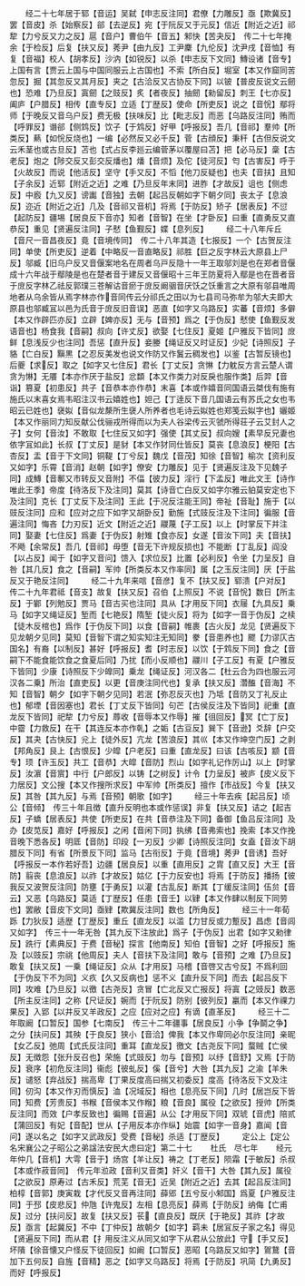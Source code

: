 <!-- { "loadSidebar": true } -->
　　经二十七年居于郓【音运】吴弑【申志反注同】君僚【力雕反】亟【欺冀反】罢【音皮】杀【始察反】郤【去逆反】宛【于阮反又于元反】信近【附近之近】祁犂【力兮反又力之反】扈【音户】曹伯午【音五】邾快【苦夬反】　传二十七年掩余【于检反】后复【扶又反】莠尹【由九反】工尹麇【九伦反】沈尹戌【音恤】有复【音福】校人【胡孝反】沙汭【如锐反】以杀【申志反下文同】鱄设诸【音专】上国有言【贾云上国与中国同服云上古国也】不索【所白反】堀室【本又作窟同苦忽反】掘【其忽反又其月反】夹之【古洽反又古协反下同】以铍【普皮反说文云劒也】恐难【乃旦反】寘劒【之豉反】炙【者夜反】抽劒【勑留反】刺王【七亦反】阖庐【户腊反】相传【直专反】立适【丁歴反】使命【所吏反】说之【音恱】鄢将师【于晚反又音乌户反】费无极【扶味反】比【毗志反】而恶【乌路反注同】贿而【呼罪反】谮郤【侧鸩反】饮子【于鸩反】好甲【呼报反】吾几【音祁】羣帅【所类反】爇【如恱反烧也】一编【必然反又必千反】菅【古顔反】秉秆【古但反说文云禾茎也或古旦反】苫也【式占反李廵云编菅茅以覆屋曰苫】把【必马反】稾【古老反】炮之【陟交反又彭交反燔也】燔【音烦】及佗【徒河反】匄【古害反】呼于【火故反】而说【他活反】坚守【手又反】不慆【他刀反疑也】也夫【音扶】且知【子余反】近郓【附近之近】之难【乃旦反年末同】进胙【才故反】诅也【侧虑反】中廏【九又反】谤讟【音独】去朝【起吕反朝如字下朝夕同】丧太子【息浪反】迩近【附近之近】几及【音祁又音机】将焉【于防反】矫子【居表反】不愆【起防反】疆埸【居良反下音亦】知者【音智】在坐【才卧反】曰重【直勇反又直恭反】重见【贤遍反注同】子憖【鱼觐反】媟【息列反】
　　经二十八年斥丘【音尺一音昌夜反】竟【音境传同】　传二十八年其造【七报反】一个【古贺反注同】单使【所吏反】逆着【中略反一音直略反】祁胜【巨之反字林云大原县上尸反】邬臧【旧乌户反又音偃案地名在周者乌戸反隐十一年王取邬刘是也在郑者音偃成十六年战于鄢陵是也在楚者音于建反又音偃昭十三年王防夏将入鄢是也在晋者音于庻反字林乙祛反郭璞三苍解诂音瘀于庻反阚骃音厌饫之饫重言之大原有邬县唯周地者从乌余皆从焉字林亦作音同传云分祁氏之田以为七县司马弥牟为邬大夫即大原县也邬臧冝以邑为氏音于庻反旧音误】恶直【如字又乌路反】实蕃【音烦】多僻【本又作辟匹亦反】立辟【婢亦反】无与【音预】爲之【于伪反】憖使【鱼觐反发语音也】杨食我【音嗣】叔向【许丈反】欲娶【七住反】夏姬【户雅反下皆同】庻鲜【息浅反少也注同】吾惩【直升反】妾媵【绳证反又时证反】少妃【诗照反】子貉【亡白反】黰黒【之忍反美发也说文作防又作鬒云稠发也】以鉴【古暂反镜也】后夔【求反】取之【如字又七住反】君长【丁丈反】贪惏【力躭反方言云楚人谓贪为惏】无餍【本亦作厌于盐反】忿纇【本又作类力对反戾也服作类】后羿【音诣】篡夏【初患反】共子【音恭本亦作恭】末喜【本或作嬉音同国语云桀伐有施有施氏以末喜女焉韦昭注汉书云嬉姓也】妲己【丁逹反下音几国语云有苏氏之女也韦昭云已姓也】襃姒【音似龙漦所生襃人所养者也毛诗云姒姓也郑笺云姒字也】孋姬【本又作丽同力知反献公伐骊戎所得而以为夫人谷梁传云灭虢所得荘子云艾封人之子】女何【音汝】不敢取【七住反又如字】强使【其丈反】叔向嫂【素早反兄妻也依字冝如此】长叔【丁丈反】是豺【本又作犲同仕皆反】莫丧【息浪反】梗阳【古杏反】盂【音于下文同】铜鞮【丁兮反】魏戊【音茂】知徐【音智】榆次【资利反又如字】乐霄【音消】赵朝【如字】僚安【力雕反】见于【贤遍反注及下见魏子同】成鱄【音鄟又市转反又音附】不偪【彼力反】淫行【下孟反】唯此文王【诗作唯此王季】帝度【待洛反下及注同】莫其【诗音亡白反又如字尔雅云貃莫安定也下及注同】克长【丁丈反下及注同】王此【于况反注能王同】帝祉【音耻】施于【以豉反注同】应和【应对之应下如字又胡卧反】勤施【式豉反注及下注同】徧服【音遍注同】悔吝【力刃反】近文【附近之近】鬷蔑【子工反】以上【时掌反下并注同】娶妻【七住反】爲妻【于伪反】射雉【食亦反】女遂【音汝下同】夫【音扶】不飏【余常反】吾几【音祁】毋堕【音无下许规反损也】不能断【丁乱反】阎没【以占反】闻于【如字又音问】馈入【求位反】比置【必利反】令坐【力呈反】自咎【其几反】食之【音嗣】军帅【所类反本又作率同】属【之玉反注同】厌【于盐反又于艳反注同】
　　经二十九年来唁【音彦】复不【扶又反】郓溃【户对反】　传二十九年君祗【音支】故复【扶又反】召伯【上照反】不说【音恱】数日【所主反】于鄻【列勉反】贾马【音古买也注同】具从【才用反下同】衣屦【九具反】乗马【如字又绳证反】堑而【七艳反】隋堑【徒火反】将为【如字一音于伪反】之椟【徒木反棺也】爲作【于伪反下同】以食【音嗣】帷裹【古火反】龙见【贤遍反下见龙朝夕见同】莫知【音智下谓之知实知注无知同】豢【音患养也】飂【力谬仄古国名】有裔【以制反】甚好【呼报反】耆【时志反】以饮【于鸩反下同】食之【音嗣下不能食能饮食之食夏后同】乃扰【而小反顺也】鬷川【子工反】有夏【户雅反下皆同】少康【诗照反下少皥同】乗龙【绳证反】河汉各二【杜云合为四也服云河汉各二乗】所治【直吏反】以更【音庚注同代也】复承【扶又反】濳醢【音海】不知【音智】朝夕【如字下朝夕见同】若泯【弥忍反灭也】乃坻【音防又丁礼反止也】郁堙【音因塞也】君长【丁丈反下皆同】句芒【古侯反注及下皆同】祀重【直龙反下皆同】祀犂【力兮反】蓐收【音辱本又作辱】摧【徂回反】冥【亡丁反】中霤【力救反】在干【其连反本亦作乹】之姤【古豆反】巽下【音逊】爻辞【户交反】其夬【古快反】兊上【徒外反】亢龙【苦浪反】其巛【本又作坤空门反】之剥【邦角反】艮上【古恨反】少皡【户老反】曰重【直龙反】曰该【古咳反】颛【音专】顼【许玉反】共工【音恭】大皡【音防】烈山【如字礼记作厉山】以上【时掌反】汝濵【音賔】中行【户郎反】以铸【之树反】计令【力呈反】被庐【皮义反下力居反】文公搜【本又作搜所求反】中军帅【所类反】擅作【市战反】今复【扶又反】其咎【其九反】与焉【音预】朝歌【如字】
　　经三十年去疾【起吕反】顷公【音倾】　传三十年且徴【直升反明也本或作惩误】非复【扶又反】诘之【起吉反】子蟜【居表反】共使【所吏反】在共【音恭注及下同】备御【鱼吕反注同】及办【皮苋反】嘉好【呼报反】之闲【音闲下同】执绋【音弗索也】挽索【本又作挽音晚下悉各反】明厎【音防】印段【一刃反】少卿【诗照反注同】女盍【音汝下胡腊反下同】有省【所景反下同】监马【古衔反】于竟【音境】莠尹【音诱】吾好【呼报反一本作若好吾】边疆【居良反】以重【直用反】之胄【直又反】大王【音防】翦丧【息浪反】以祚【才故反】姑亿【于力反安也】将焉【于防反】播扬【彼我反又波贺反注同】防壅【于勇反】以灌【古乱反】断其【丁缓反注同】伍贠【音云】又恶【乌路反】莫适【丁歴反】任患【音壬】以肄【本又作肆以制反下同劳也】罢敝【音皮下文同】亟肄【欺冀反注同】数也【所角反】
　　经三十一年荀跞【力狄反】适歴【丁歴反】重丘【直龙反】以滥【力甘反或力蹔反】昌虑【音闾又如字】　传三十一年无咎【其九反下注放此】爲子【于伪反】出君【如字又勑律反】跣行【素典反】于费【音秘】探言【他南反】知伯【音智】之好【呼报反】施及【以豉反】宗祧【他周反】夫人【音扶下及注同】敢与【音预】之难【乃旦反】敢复【扶又反】一乗【绳证反】众从【才用反】马稽【音啓又古兮反】不爲利回【于伪反下不为同】义疚【久又反病也】惩不义【直升反下同】而去【起吕反下同】攻难【乃旦反】以徼【古尧反】贪冒【亡北反又亡报反】将寘【之豉反】数恶【所主反注同】之称【尺证反】婉而【于阮反】防别【彼列反】臝而【本又作祼力果反】入郢【以井反又羊政反】之应【应对之应】有谪【直革反】
　　经三十二年取阚【口暂反】国参【七南反】　传三十二年疆事【居良反】小争【争鬬之争】之分【扶问反】其殃【于良反】狭小【音洽】俾我【本又作卑同必尔反注同】亲昵【女乙反】弛周【式氏反注同】重耳【直龙反】徼文【古尧反下同】蝥贼【亡侯反】无徴怨【张升反召也】荣施【式豉反】勿与【音预】以纾【音舒】又焉【于防反】衰序【初危反注同】衞彪【彼虬反】傒【音兮】大咎【其九反】之渝【羊朱反】谴怒【弃战反】揣高卑【丁果反度高曰揣又初委反】度高【待洛反下文及注同】仞沟【本又作刃而慎反】洫【况域反】相也【息亮反下同】几时【居岂反下皆同】知费【芳贵反】书糇【音侯本又作糇】粮【音良】属役【之欲反】授帅【所类反注同】而效【户孝反致也】徧赐【音遍】从公【才用反下同】双琥【音虎】陪贰【蒲回反】有妃【音配】世从【子用反本亦作纵】始震【如字一音身】嘉闻【音问】遂以名之【如字又武政反】受费【音秘】杀适【丁歴反】
　　定公上【定公名宋襄公之子昭公之弟諡法安民大虑曰定】第二十七
　　杜氏　尽七年
　　经元年仲几【音机】大雩【音于】炀宫【羊让反】祷之【丁老反】陨霜【于敏反】杀叔【本或作菽音同】　传元年涖政【音利又音类】奸义【音干】大咎【其九反】属役【之欲反】原寿过【古禾反】荒芜【音无】近吴【附近之近】去其【起吕反注同】柏椁【音郭】庚寅栽【才代反又音再注同】薛郳【五兮反小邾国】爲夏【户雅反注同】于邳【皮悲反】仲虺【许鬼反】左相【息亮反】薛焉【于防反】纳侮【亡甫反】过分【扶问反】故复【扶又反】苌【直良反】既厌【于艳反】其祚【才故反】亟言【起冀反】不中【丁仲反】故朝夕【如字】羁未【居冝反子家之名】得见【贤遍反下同】而从君【扌用反注义从同又如字下从君从公放此】守【手又反】坏隤【徐音懐又户怪反下徒回反】如阚【口暂反】恶昭【乌路反又如字】鴐鵞【音加下五何反】自旌【音精】恶之【如字又乌路反】将焉【于防反】巩简【九勇反】而好【呼报反】
